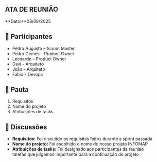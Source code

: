 ATA DE REUNIÃO
-

**Data:**08/09/2025

:raising_hand:  Participantes
-
- Pedro Augusto – Scrum Master  
- Pedro Gomes – Product Owner  
- Leonardo – Product Owner
- Davi - Arquiteto
- João - Arquiteto
- Fábio - Devops 


:mag_right:  Pauta
-

1. Requisitos
2. Nome do projeto
3. Atribuições de tasks

:speech_balloon: Discussões
-

- **Requisitos:** Foi discutido os requisitos feitos durante a sprint passada
- **Nome do projeto:** Foi escolhido o nome do nosso projeto INFOMAP  
- **Atribuições de tasks:** Foi designado aos participantes da reunião tarefas que julgamos importante para a continuação do projeto 

